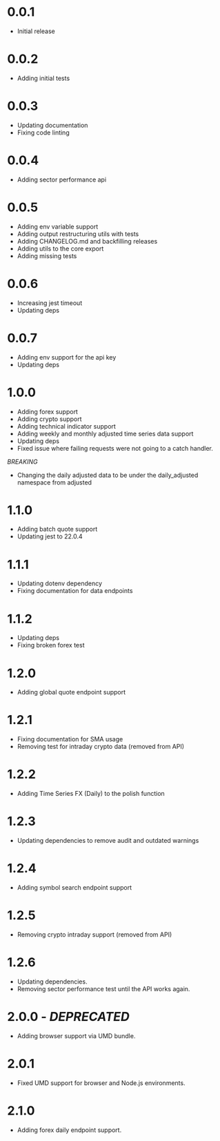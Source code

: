 # 0.0.1

- Initial release

# 0.0.2

- Adding initial tests

# 0.0.3

- Updating documentation
- Fixing code linting

# 0.0.4

- Adding sector performance api

# 0.0.5

- Adding env variable support
- Adding output restructuring utils with tests
- Adding CHANGELOG.md and backfilling releases
- Adding utils to the core export
- Adding missing tests

# 0.0.6

- Increasing jest timeout
- Updating deps

# 0.0.7

- Adding env support for the api key
- Updating deps

# 1.0.0

- Adding forex support
- Adding crypto support
- Adding technical indicator support
- Adding weekly and monthly adjusted time series data support
- Updating deps
- Fixed issue where failing requests were not going to a catch handler.

_BREAKING_

- Changing the daily adjusted data to be under the daily_adjusted namespace from
  adjusted

# 1.1.0

- Adding batch quote support
- Updating jest to 22.0.4

# 1.1.1

- Updating dotenv dependency
- Fixing documentation for data endpoints

# 1.1.2

- Updating deps
- Fixing broken forex test

# 1.2.0

- Adding global quote endpoint support

# 1.2.1

- Fixing documentation for SMA usage
- Removing test for intraday crypto data (removed from API)

# 1.2.2

- Adding Time Series FX (Daily) to the polish function

# 1.2.3

- Updating dependencies to remove audit and outdated warnings

# 1.2.4

- Adding symbol search endpoint support

# 1.2.5

- Removing crypto intraday support (removed from API)

# 1.2.6

- Updating dependencies.
- Removing sector performance test until the API works again.

# 2.0.0 - _DEPRECATED_

- Adding browser support via UMD bundle.

# 2.0.1

- Fixed UMD support for browser and Node.js environments.

# 2.1.0

- Adding forex daily endpoint support.